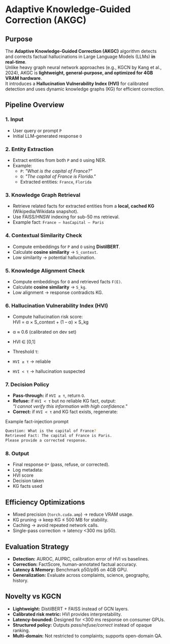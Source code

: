 # Adaptive Knowledge-Guided Correction (AKGC)

## Purpose  

The **Adaptive Knowledge-Guided Correction (AKGC)** algorithm detects and corrects factual hallucinations in Large Language Models (LLMs) **in real-time**.  
Unlike heavy graph neural network approaches (e.g., KGCN by Kang et al., 2024), AKGC is **lightweight, general-purpose, and optimized for 4GB VRAM hardware**.  
It introduces a **Hallucination Vulnerability Index (HVI)** for calibrated detection and uses dynamic knowledge graphs (KG) for efficient correction.

## Pipeline Overview  

### 1. Input  

- User query or prompt `P`  
- Initial LLM-generated response `O`  

### 2. Entity Extraction  

- Extract entities from both `P` and `O` using NER.  
- Example:  
  - `P`: *"What is the capital of France?"*  
  - `O`: *"The capital of France is Florida."*  
  - Extracted entities: `France`, `Florida`  

### 3. Knowledge Graph Retrieval  

- Retrieve related facts for extracted entities from a **local, cached KG** (Wikipedia/Wikidata snapshot).  
- Use FAISS/HNSW indexing for sub-50 ms retrieval.  
- Example fact: `France – hasCapital – Paris`  

### 4. Contextual Similarity Check  

- Compute embeddings for `P` and `O` using **DistilBERT**.  
- Calculate **cosine similarity** → `S_context`.  
- Low similarity → potential hallucination.  

### 5. Knowledge Alignment Check  

- Compute embeddings for `O` and retrieved facts `F(E)`.  
- Calculate **cosine similarity** → `S_kg`.  
- Low alignment → response contradicts KG.  

### 6. Hallucination Vulnerability Index (HVI)

- Compute hallucination risk score:  
HVI = α × S_context + (1 – α) × S_kg
- α ≈ 0.6 (calibrated on dev set)  
- HVI ∈ [0,1]  

- Threshold τ:  
- `HVI ≥ τ` → reliable  
- `HVI < τ` → hallucination suspected  

### 7. Decision Policy

- **Pass-through:** if `HVI ≥ τ`, return `O`.  
- **Refuse:** if `HVI < τ` but no reliable KG fact, output:  
*"I cannot verify this information with high confidence."*  
- **Correct:** if `HVI < τ` and KG fact exists, regenerate:  

Example fact-injection prompt

```bash
Question: What is the capital of France?
Retrieved Fact: The capital of France is Paris.
Please provide a corrected response.
```

### 8. Output  

- Final response `O*` (pass, refuse, or corrected).  
- Log metadata:  
- HVI score  
- Decision taken  
- KG facts used  

## Efficiency Optimizations  

- Mixed precision (`torch.cuda.amp`) → reduce VRAM usage.  
- KG pruning → keep KG ≤ 500 MB for stability.  
- Caching → avoid repeated network calls.  
- Single-pass correction → latency <300 ms (p50).  

## Evaluation Strategy  

- **Detection:** AUROC, AUPRC, calibration error of HVI vs baselines.  
- **Correction:** FactScore, human-annotated factual accuracy.  
- **Latency & Memory:** Benchmark p50/p95 on 4GB GPU.  
- **Generalization:** Evaluate across complaints, science, geography, history.  

## Novelty vs KGCN  

- **Lightweight:** DistilBERT + FAISS instead of GCN layers.  
- **Calibrated risk metric:** HVI provides interpretability.  
- **Latency-bounded:** Designed for <300 ms response on consumer GPUs.  
- **Structured policy:** Outputs *pass/refuse/correct* instead of opaque ranking.  
- **Multi-domain:** Not restricted to complaints; supports open-domain QA.  
